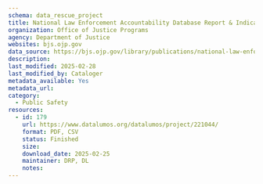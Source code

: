```yaml
---
schema: data_rescue_project 
title: National Law Enforcement Accountability Database Report & Indicators, 2018–2023
organization: Office of Justice Programs
agency: Department of Justice
websites: bjs.ojp.gov
data_source: https://bjs.ojp.gov/library/publications/national-law-enforcement-accountability-database-2018-2023
description: 
last_modified: 2025-02-28
last_modified_by: Cataloger
metadata_available: Yes
metadata_url: 
category:
  - Public Safety
resources:
  - id: 179
    url: https://www.datalumos.org/datalumos/project/221044/
    format: PDF, CSV
    status: Finished
    size: 
    download_date: 2025-02-25
    maintainer: DRP, DL
    notes: 
---
```

